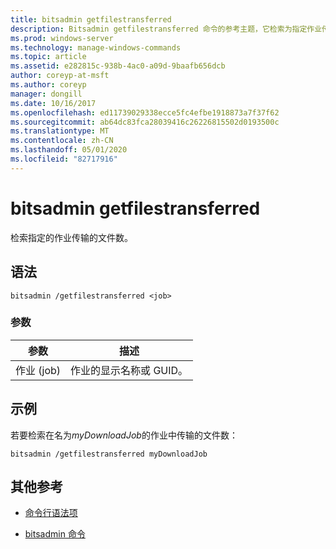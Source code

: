 ```yaml
---
title: bitsadmin getfilestransferred
description: Bitsadmin getfilestransferred 命令的参考主题，它检索为指定作业传输的文件数。
ms.prod: windows-server
ms.technology: manage-windows-commands
ms.topic: article
ms.assetid: e282815c-938b-4ac0-a09d-9baafb656dcb
author: coreyp-at-msft
ms.author: coreyp
manager: dongill
ms.date: 10/16/2017
ms.openlocfilehash: ed11739029338ecce5fc4efbe1918873a7f37f62
ms.sourcegitcommit: ab64dc83fca28039416c26226815502d0193500c
ms.translationtype: MT
ms.contentlocale: zh-CN
ms.lasthandoff: 05/01/2020
ms.locfileid: "82717916"
---
```

# <a name="bitsadmin-getfilestransferred"></a>bitsadmin getfilestransferred

检索指定的作业传输的文件数。

## <a name="syntax"></a>语法

```
bitsadmin /getfilestransferred <job>
```

### <a name="parameters"></a>参数

| 参数 | 描述 |
| -------------- | -------------- |
| 作业 (job) | 作业的显示名称或 GUID。 |

## <a name="examples"></a>示例

若要检索在名为*myDownloadJob*的作业中传输的文件数：

```
bitsadmin /getfilestransferred myDownloadJob
```

## <a name="additional-references"></a>其他参考

- [命令行语法项](command-line-syntax-key.md)

- [bitsadmin 命令](bitsadmin.md)
